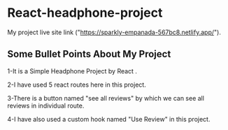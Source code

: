 # React-headphone-project

My project live site link ("https://sparkly-empanada-567bc8.netlify.app/").

## Some Bullet Points About My Project

1-It is a Simple Headphone Project by React .

2-I have used 5 react routes here in this project.

3-There is a button named "see all reviews" by which we can see all reviews in individual route.

4-I have also used a custom hook named "Use Review" in this project.




